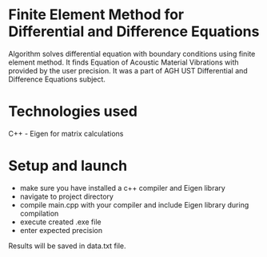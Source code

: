 Finite Element Method for Differential and Difference Equations
================================================

Algorithm solves differential equation with boundary conditions using finite element method. It finds Equation of Acoustic Material Vibrations with provided by the user precision. 
It was a part of AGH UST Differential and Difference Equations subject.


Technologies used
================================================
C++ - Eigen for matrix calculations

Setup and launch
================================================
<ul>
    <li>make sure you have installed a c++ compiler and Eigen library</li>
    <li>navigate to project directory</li>
    <li>compile main.cpp with your compiler and include Eigen library during compilation</li>
    <li>execute created  .exe file</li>
    <li>enter expected precision</li>
</ul>
Results will be saved in data.txt file.




